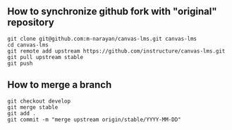 ## How to synchronize github fork with "original" repository

```
git clone git@github.com:m-narayan/canvas-lms.git canvas-lms
cd canvas-lms
git remote add upstream https://github.com/instructure/canvas-lms.git
git pull upstream stable
git push
```

## How to merge a branch 

```
git checkout develop
git merge stable
git add .
git commit -m "merge upstream origin/stable/YYYY-MM-DD"
```

 

